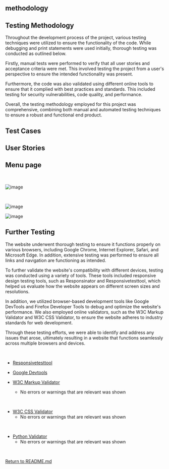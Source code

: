## methodology
## Testing Methodology
Throughout the development process of the project, various testing techniques were utilized to ensure the functionality of the code. While debugging and print statements were used initially, thorough testing was conducted as outlined below.

Firstly, manual tests were performed to verify that all user stories and acceptance criteria were met. This involved testing the project from a user's perspective to ensure the intended functionality was present.

Furthermore, the code was also validated using different online tools to ensure that it complied with best practices and standards. This included testing for security vulnerabilities, code quality, and performance.

Overall, the testing methodology employed for this project was comprehensive, combining both manual and automated testing techniques to ensure a robust and functional end product.


## Test Cases
## User Stories
## Menu page
<br>

![image](https://user-images.githubusercontent.com/114075332/230737405-533e9e6f-d921-4f46-8ebc-2034e257d638.png)

<br>

![image](https://user-images.githubusercontent.com/114075332/230737480-439ee47f-51db-4ded-a2ac-60beedc83bf4.png)
<br>

![image](https://user-images.githubusercontent.com/114075332/230737542-b0099225-a96e-46f6-8630-a3ce27309b7a.png)
<br>

## Further Testing

The website underwent thorough testing to ensure it functions properly on various browsers, including Google Chrome, Internet Explorer, Safari, and Microsoft Edge. In addition, extensive testing was performed to ensure all links and navigation are functioning as intended.

To further validate the website's compatibility with different devices, testing was conducted using a variety of tools. These tools included responsive design testing tools, such as Responsinator and Responsivetesttool, which helped us evaluate how the website appears on different screen sizes and resolutions.

In addition, we utilized browser-based development tools like Google DevTools and Firefox Developer Tools to debug and optimize the website's performance. We also employed online validators, such as the W3C Markup Validator and W3C CSS Validator, to ensure the website adheres to industry standards for web development.

Through these testing efforts, we were able to identify and address any issues that arose, ultimately resulting in a website that functions seamlessly across multiple browsers and devices.

<br>

+ [Responsivetesttool](https://responsivetesttool.com/)
  

   
 + [Google Devtools](https://developers.google.com/web/tools/chrome-devtools)
  


+ [W3C Markup Validator](https://validator.w3.org/)
  + No errors or warnings that are relevant was shown<br>

<br>

+ [W3C CSS Validator](https://jigsaw.w3.org/css-validator/)
  + No errors or warnings that are relevant was shown<br>


<br>

+ [Python Validator](https://www.python.org/dev/peps/pep-0008/#code-lay-out)
   + No errors or warnings that are relevant was shown<br>


<br>




[Return to README.md](../README.md)
<br>
<br>










